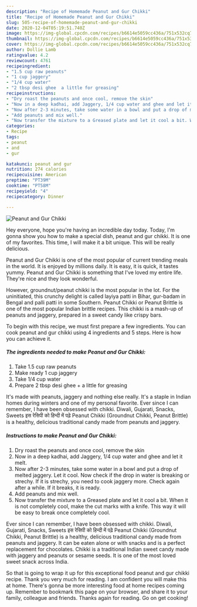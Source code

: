 ```yaml
---
description: "Recipe of Homemade Peanut and Gur Chikki"
title: "Recipe of Homemade Peanut and Gur Chikki"
slug: 505-recipe-of-homemade-peanut-and-gur-chikki
date: 2020-12-04T05:19:51.740Z
image: https://img-global.cpcdn.com/recipes/b6614e5059cc436a/751x532cq70/peanut-and-gur-chikki-recipe-main-photo.jpg
thumbnail: https://img-global.cpcdn.com/recipes/b6614e5059cc436a/751x532cq70/peanut-and-gur-chikki-recipe-main-photo.jpg
cover: https://img-global.cpcdn.com/recipes/b6614e5059cc436a/751x532cq70/peanut-and-gur-chikki-recipe-main-photo.jpg
author: Dollie Lamb
ratingvalue: 4.2
reviewcount: 4761
recipeingredient:
- "1.5 cup raw peanuts"
- "1 cup jaggery"
- "1/4 cup water"
- "2 tbsp desi ghee  a little for greasing"
recipeinstructions:
- "Dry roast the peanuts and once cool, remove the skin"
- "Now in a deep kadhai, add Jaggery, 1/4 cup water and ghee and let it melt."
- "Now after 2-3 minutes, take some water in a bowl and put a drop of melted jaggery. Let it cool. Now check if the drop in water is breaking or strechy. If it is strechy, you need to cook jaggery more. Check again after a while. If it breaks, it is ready."
- "Add peanuts and mix well."
- "Now transfer the mixture to a Greased plate and let it cool a bit. When it is not completely cool, make the cut marks with a knife. This way it will be easy to break once completely cool."
categories:
- Recipe
tags:
- peanut
- and
- gur

katakunci: peanut and gur 
nutrition: 274 calories
recipecuisine: American
preptime: "PT39M"
cooktime: "PT58M"
recipeyield: "4"
recipecategory: Dinner

---
```



![Peanut and Gur Chikki](https://img-global.cpcdn.com/recipes/b6614e5059cc436a/751x532cq70/peanut-and-gur-chikki-recipe-main-photo.jpg)

Hey everyone, hope you're having an incredible day today. Today, I'm gonna show you how to make a special dish, peanut and gur chikki. It is one of my favorites. This time, I will make it a bit unique. This will be really delicious.

Peanut and Gur Chikki is one of the most popular of current trending meals in the world. It is enjoyed by millions daily. It is easy, it is quick, it tastes yummy. Peanut and Gur Chikki is something that I've loved my entire life. They're nice and they look wonderful.

However, groundnut/peanut chikki is the most popular in the lot. For the uninitiated, this crunchy delight is called layiya patti in Bihar, gur-badam in Bengal and palli patti in some Southern. Peanut Chikki or Peanut Brittle is one of the most popular Indian brittle recipes. This chikki is a mash-up of peanuts and jaggery, prepared in a sweet candy like crispy bars.


To begin with this recipe, we must first prepare a few ingredients. You can cook peanut and gur chikki using 4 ingredients and 5 steps. Here is how you can achieve it.

<!--inarticleads1-->

##### The ingredients needed to make Peanut and Gur Chikki:

1. Take 1.5 cup raw peanuts
1. Make ready 1 cup jaggery
1. Take 1/4 cup water
1. Prepare 2 tbsp desi ghee + a little for greasing


It&#39;s made with peanuts, jaggery and nothing else really. It&#39;s a staple in Indian homes during winters and one of my personal favorite. Ever since I can remember, I have been obsessed with chikki. Diwali, Gujarati, Snacks, Sweets इस रेसिपी को हिन्दी में पढ़े Peanut Chikki (Groundnut Chikki, Peanut Brittle) is a healthy, delicious traditional candy made from peanuts and jaggery. 

<!--inarticleads2-->

##### Instructions to make Peanut and Gur Chikki:

1. Dry roast the peanuts and once cool, remove the skin
1. Now in a deep kadhai, add Jaggery, 1/4 cup water and ghee and let it melt.
1. Now after 2-3 minutes, take some water in a bowl and put a drop of melted jaggery. Let it cool. Now check if the drop in water is breaking or strechy. If it is strechy, you need to cook jaggery more. Check again after a while. If it breaks, it is ready.
1. Add peanuts and mix well.
1. Now transfer the mixture to a Greased plate and let it cool a bit. When it is not completely cool, make the cut marks with a knife. This way it will be easy to break once completely cool.


Ever since I can remember, I have been obsessed with chikki. Diwali, Gujarati, Snacks, Sweets इस रेसिपी को हिन्दी में पढ़े Peanut Chikki (Groundnut Chikki, Peanut Brittle) is a healthy, delicious traditional candy made from peanuts and jaggery. It can be eaten alone or with snacks and is a perfect replacement for chocolates. Chikki is a traditional Indian sweet candy made with jaggery and peanuts or sesame seeds. It is one of the most loved sweet snack across India. 

So that is going to wrap it up for this exceptional food peanut and gur chikki recipe. Thank you very much for reading. I am confident you will make this at home. There's gonna be more interesting food at home recipes coming up. Remember to bookmark this page on your browser, and share it to your family, colleague and friends. Thanks again for reading. Go on get cooking!
